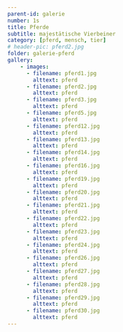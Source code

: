 ```yaml
---
parent-id: galerie
number: 1s
title: Pferde
subtitle: majestätische Vierbeiner
category: [pferd, mensch, tier]
# header-pic: pferd2.jpg
folder: galerie-pferd
gallery:
    - images:
      - filename: pferd1.jpg
        alttext: pferd
      - filename: pferd2.jpg
        alttext: pferd      
      - filename: pferd3.jpg
        alttext: pferd
      - filename: pferd5.jpg
        alttext: pferd
      - filename: pferd12.jpg
        alttext: pferd
      - filename: pferd13.jpg
        alttext: pferd
      - filename: pferd14.jpg
        alttext: pferd
      - filename: pferd16.jpg
        alttext: pferd
      - filename: pferd19.jpg
        alttext: pferd
      - filename: pferd20.jpg
        alttext: pferd
      - filename: pferd21.jpg
        alttext: pferd
      - filename: pferd22.jpg
        alttext: pferd
      - filename: pferd23.jpg
        alttext: pferd
      - filename: pferd24.jpg
        alttext: pferd  
      - filename: pferd26.jpg
        alttext: pferd
      - filename: pferd27.jpg
        alttext: pferd
      - filename: pferd28.jpg
        alttext: pferd
      - filename: pferd29.jpg
        alttext: pferd
      - filename: pferd30.jpg
        alttext: pferd
---
```

<!-- beschreibender Text hier -->
